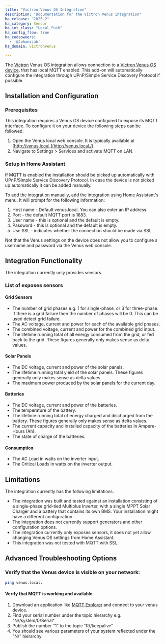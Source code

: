 ```yaml
---
title: "Victron Venus OS Integration"
description: "Documentation for the Victron Venus integration"
ha_release: "2025.2"
ha_category: Sensor
ha_iot_class: "Local Push"
ha_config_flow: true
ha_codeowners:
  - '@JohansLab'
ha_domain: victronvenus

---
```


The [Victron](https://www.victronenergy.com/) Venus OS integration allows connection to 
a [Victron Venus OS device](https://www.victronenergy.com/monitoring).
 that has local MQTT enabled. This add-on will automatically configure the
  integration through UPnP/Simple Service Discovery Protocol if possible.

## Installation and Configuration

### Prerequisites

This integration requires a Venus OS device configured to expose its MQTT interface.
To configure it on your device the following steps can be followed:

1. Open the Venus local web console. It is typically available at 
[http://venus.local.](http://venus.local./). 
2. Navigate to Settings > Services and activate MQTT on LAN.

### Setup in Home Assistant

If MQTT is enabled the installation should be picked up automatically with 
UPnP/Simple Service Discovery Protocol. In case the device is not picked up automatically
it can be added manually.

To add the integration manually, add the integration using Home Assistant's
menu. It will prompt for the following information:

1. Host name - Default venus.local. You can also enter an IP address
2. Port - the default MQTT port is 1883.
3. User name - this is optional and the default is empty. 
4. Password - this is optional and the default is empty.
5. Use SSL - indicates whether the connection should be made via SSL.

Not that the Venus settings on the device does not allow you to configure
a username and password via the Venus web console.

## Integration Functionality

The integration currently only provides sensors.

### List of exposes sensors

#### Grid Sensors

- The number of grid phases e.g. 1 for single-phase, or 3 for three-phase.
If there is a grid failure then the number of phases will be 0. This can be used
detect grid failure.
- The AC voltage, current and power for each of the available grid phases.
- The combined voltage, current and power for the combined grid input.
- The lifetime running total of all energy consumed from the grid, or fed back
to the grid. These figures generally only makes sense as delta values.

#### Solar Panels

- The DC voltage, current and power of the solar panels.
- The lifetime running total yield of the solar panels. These figures generally
only makes sense as delta values.
- The maximum power produced by the solar panels for the current day.

#### Batteries

- The DC voltage, current and power of the batteries.
- The temperature of the battery.
- The lifetime running total of energy charged and discharged from the battery.
These figures generally only makes sense as delta values.
- The current capacity and installed capacity of the batteries in Ampere-Hours (Ah).
- The state of charge of the batteries.

#### Consumption

- The AC Load in watts on the inverter input.
- The Critical Loads in watts on the inverter output.

## Limitations

The integration currently has the following limitations:

- The integration was built and tested against an installation consisting of a
single-phase grid-tied Multiplus Inverter, with a single MPPT Solar Charger and
a battery that contains its own BMS. Your installation might have a different
configuration.
- The integration does not currently support generators and other configuration
 options.
- The integration currently only exposes sensors, it does not yet allow changing
Venus OS settings from Home Assistant.
- This integration was not tested with MQTT with SSL. 


## Advanced Troubleshooting Options

### Verify that the Venus device is visible on your network:

```bash
ping venus.local.
```

#### Verify that MQTT is working and available

1. Download an application like [MQTT Explorer](http://mqtt-explorer.com/) and
connect to your venus device.
2. Find your serial number under the topic hierarchy e.g. "N/<serial>/system/0/Serial"
3. Publish the number "1" to the topic "R/<serial>/keepalive"
4. You should see various parameters of your system reflected under the "N/<serial>" 
hierarchy.
